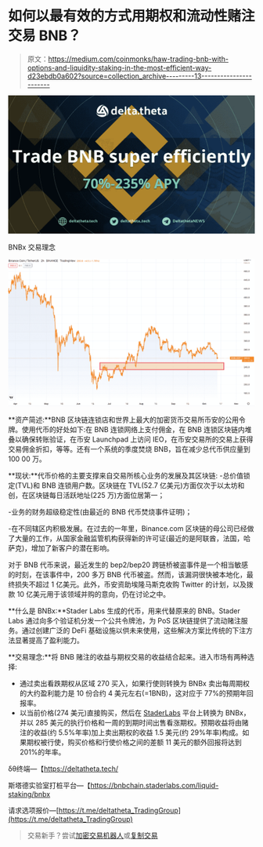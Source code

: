 # 如何以最有效的方式用期权和流动性赌注交易 BNB？

> 原文：<https://medium.com/coinmonks/haw-trading-bnb-with-options-and-liquidity-staking-in-the-most-efficient-way-d23ebdb0a602?source=collection_archive---------13----------------------->

![](img/bcfce3d6047e4fce8241f4ef1a9aa33e.png)

BNBx 交易理念

![](img/d5c1e9935d8b6e08766556763feb6724.png)

**资产简述:**BNB 区块链连锁店和世界上最大的加密货币交易所币安的公用令牌。使用代币的好处如下:在 BNB 连锁网络上支付佣金，在 BNB 连锁区块链内堆叠以确保转账验证，在币安 Launchpad 上访问 IEO，在币安交易所的交易上获得交易佣金折扣，等等。还有一个系统的季度焚烧 BNB，旨在减少总代币供应量到 100 00 万。

**现状:**代币价格的主要支撑来自交易所核心业务的发展及其区块链:
-总价值锁定(TVL)和 BNB 连锁用户数。区块链在 TVL(52.7 亿美元)方面仅次于以太坊和创，在区块链每日活跃地址(225 万)方面位居第一；

-业务的财务超级稳定性(由最近的 BNB 代币焚烧事件证明)；

-在不同辖区内积极发展。在过去的一年里，Binance.com 区块链的母公司已经做了大量的工作，从国家金融监管机构获得新的许可证(最近的是阿联酋，法国，哈萨克)，增加了新客户的潜在影响。

对于 BNB 代币来说，最近发生的 bep2/bep20 跨链桥被盗事件是一个相当敏感的时刻，在该事件中，200 多万 BNB 代币被盗。然而，该漏洞很快被本地化，最终损失不超过 1 亿美元。此外，币安资助埃隆马斯克收购 Twitter 的计划，以及拨款 10 亿美元用于该领域并购的意向，仍在讨论之中。

**什么是 BNBx:**Stader Labs 生成的代币，用来代替原来的 BNB。Stader Labs 通过向多个验证机分发一个公共令牌池，为 PoS 区块链提供了流动赌注服务。通过创建广泛的 DeFi 基础设施以供未来使用，这些解决方案比传统的下注方法显著提高了盈利能力。

**交易理念:**将 BNB 赌注的收益与期权交易的收益结合起来。进入市场有两种选择:

*   通过卖出看跌期权从区域 270 买入，如果行使则转换为 BNBx 卖出每周期权的大约盈利能力是 10 份合约 4 美元左右(=1BNB)，这对应于 77%的预期年回报率。
*   以当前价格(274 美元)直接购买，然后在 [StaderLabs](https://bnbchain.staderlabs.com/liquid-staking/bnbx) 平台上转换为 BNBx，并以 285 美元的执行价格和一周的到期时间出售看涨期权。预期收益将由赌注的收益(约 5.5%年率)加上卖出期权的收益 1.5 美元(约 29%年率)构成。如果期权被行使，购买价格和行使价格之间的差额 11 美元的额外回报将达到 201%的年率。

δθ终端—【https://deltatheta.tech/ 

斯塔德实验室打桩平台—【https://bnbchain.staderlabs.com/liquid-staking/bnbx 

请求选项报价—[https://t.me/deltatheta_TradingGroup](https://t.me/deltatheta_TradingGroup)

> 交易新手？尝试[加密交易机器人](/coinmonks/crypto-trading-bot-c2ffce8acb2a)或[复制交易](/coinmonks/top-10-crypto-copy-trading-platforms-for-beginners-d0c37c7d698c)